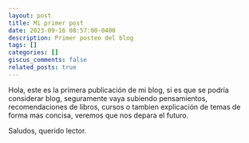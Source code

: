 ```yaml
---
layout: post
title: Mi primer post
date: 2023-09-16 08:57:00-0400
description: Primer posteo del blog
tags: []
categories: []
giscus_comments: false
related_posts: true
---
```

Hola, este es la primera publicación de mi blog, si es que se podría considerar blog, seguramente vaya subiendo pensamientos, recomendaciones de libros, cursos o tambien explicación de temas de forma mas concisa, veremos que nos depara el futuro.

Saludos, querido lector.
